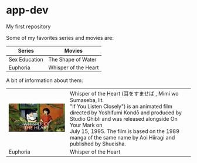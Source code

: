 # app-dev
My first repository

Some of my favorites series and movies are:

|  **Series**   |  **Movies**   |
| ------------- | ------------- |
| Sex Education | The Shape of Water  |
| Euphoria  | Whisper of the Heart  |

A bit of information about them:

|    |     |
| ------------- | ------------- |
| ![Shape!](/assets/css/12.jpg "Whisper of the Heart")| Whisper of the Heart (耳をすませば , Mimi wo Sumaseba, lit. <br> "If You Listen Closely") is an animated film directed by Yoshifumi Kondō  and produced by Studio Ghibli and was  released alongside On Your Mark on <br> July 15, 1995. The film is based on the 1989 manga of the same name by Aoi Hiiragi and published by Shueisha.|
| Euphoria  | Whisper of the Heart  |
